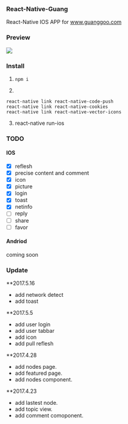 ### React-Native-Guang

React-Native IOS APP for www.guanggoo.com

### Preview

![](http://7xj29n.com1.z0.glb.clouddn.com/guanggoo3.gif)

### Install

1. `npm i`

2.
```
react-native link react-native-code-push
react-native link react-native-cookies
react-native link react-native-vector-icons
```

3. react-native run-ios

### TODO

#### IOS

- [x] reflesh
- [x] precise content and comment
- [x] icon
- [x] picture 
- [x] login
- [x] toast
- [x] netinfo
- [ ] reply
- [ ] share
- [ ] favor

#### Andriod

coming soon

### Update

**2017.5.16

- add network detect
- add toast

**2017.5.5

- add user login
- add user tabbar
- add icon
- add pull reflesh

**2017.4.28

- add nodes page.
- add featured page.
- add nodes component.

**2017.4.23 

- add lastest node.
- add topic view.
- add comment comoponent.
